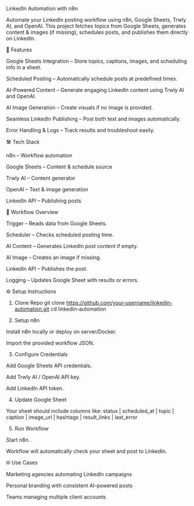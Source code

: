 LinkedIn Automation with n8n

Automate your LinkedIn posting workflow using n8n, Google Sheets, Trwly AI, and OpenAI.
This project fetches topics from Google Sheets, generates content & images (if missing), schedules posts, and publishes them directly on LinkedIn.

🚀 Features

Google Sheets Integration – Store topics, captions, images, and scheduling info in a sheet.

Scheduled Posting – Automatically schedule posts at predefined times.

AI-Powered Content – Generate engaging LinkedIn content using Trwly AI and OpenAI.

AI Image Generation – Create visuals if no image is provided.

Seamless LinkedIn Publishing – Post both text and images automatically.

Error Handling & Logs – Track results and troubleshoot easily.

🛠️ Tech Stack

n8n
 – Workflow automation

Google Sheets – Content & schedule source

Trwly AI
 – Content generator

OpenAI
 – Text & image generation

LinkedIn API – Publishing posts

📂 Workflow Overview

Trigger – Reads data from Google Sheets.

Scheduler – Checks scheduled posting time.

AI Content – Generates LinkedIn post content if empty.

AI Image – Creates an image if missing.

LinkedIn API – Publishes the post.

Logging – Updates Google Sheet with results or errors.

⚙️ Setup Instructions
1. Clone Repo
git clone https://github.com/your-username/linkedin-automation.git
cd linkedin-automation

2. Setup n8n

Install n8n locally or deploy on server/Docker.

Import the provided workflow JSON.

3. Configure Credentials

Add Google Sheets API credentials.

Add Trwly AI / OpenAI API key.

Add LinkedIn API token.

4. Update Google Sheet

Your sheet should include columns like:
status | scheduled_at | topic | caption | image_url | hashtags | result_links | last_error

5. Run Workflow

Start n8n.

Workflow will automatically check your sheet and post to LinkedIn.

🌐 Use Cases

Marketing agencies automating LinkedIn campaigns

Personal branding with consistent AI-powered posts

Teams managing multiple client accounts
